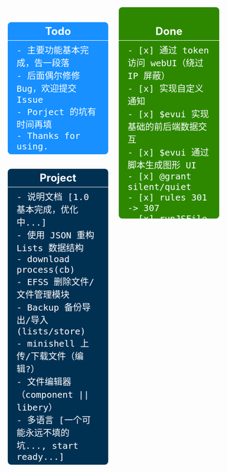 <div style="display: flex;justify-content: space-around;align-items: flex-start;box-sizing: border-box;color: white;font-size: 20px;">
<div style="width: 50%;margin: 0 12px;">
<div style="background-color: #1890ff;list-style: none;border-radius: 8px;padding: 0;margin: 0;">
<h3 style="font-size: 24px;text-align: center;border-bottom: 1px solid;color: white;padding: 6px;margin-bottom: 0;">Todo</h3>
<pre style="white-space: pre-line;word-break: break-word;margin: 0;padding: 6px 1em;text-align: left;display: flex;">
- 主要功能基本完成，告一段落
- 后面偶尔修修 Bug，欢迎提交 Issue
- Porject 的坑有时间再填
- Thanks for using.
</pre>
</div>
<div style="background-color: #003153;margin-top: 12px;border-radius: 8px;">
<h3 style="font-size: 24px;text-align: center;border-bottom: 1px solid;color: white;padding: 6px;margin-bottom: 0;">Project</h3>
<pre style="margin-bottom: 0;white-space: pre-line;word-break: break-word;margin: 0;padding: 6px 1em;text-align: left;display: flex;">
- 说明文档 [1.0 基本完成，优化中...]
- 使用 JSON 重构 Lists 数据结构
- download process(cb)
- EFSS 删除文件/文件管理模块
- Backup 备份导出/导入(lists/store)
- minishell 上传/下载文件（编辑?）
- 文件编辑器（component || libery）
- 多语言 [一个可能永远不填的坑..., start ready...]
</pre>
</div>
</div>
<div style="width: 50%;background-color: #2d8800;border-radius: 8px;margin: 0 12px; max-height: 480px; overflow: hidden auto;">
<h3 style="font-size: 24px;text-align: center;border-bottom: 1px solid;color: white;padding: 6px;margin-bottom: 0;">Done</h3>
<pre style="margin-bottom: 0;white-space: pre-line;word-break: break-word;margin: 0;padding: 6px 1em;text-align: left;display: flex;">
- [x] 通过 token 访问 webUI（绕过 IP 屏蔽）
- [x] 实现自定义通知
- [x] $evui 实现基础的前后端数据交互
- [x] $evui 通过脚本生成图形 UI
- [x] @grant silent/quiet
- [x] rules 301 -> 307
- [x] runJSFile Promise 化
- [x] bark 自定义服务器
- [X] 限 IP 访问后台管理页面
- [x] efss upload file test 0.1
- [x] 添加 bark/serverchan 通知
- [x] docker arm64/arm32 0.1 (test)
- [x] dockerfile.arm test
- [x] webUI logs better
- [x] context require better
- [x] context request bug fix
- [x] windows downloadfile dest bug fix
- [x] runjs addContext.rename to save
- [x] efss file info
- [x] downloadfile dest better
- [x] exec/js env -e/-c bug fix
- [x] file directory list
- [x] efss 上线
- [x] jsmanage test run js rename
- [x] exec/shell ls bug fix
- [x] feed notify better
- [x] context notify bug fix
- [x] schedule task promise finished better
- [x] add store get type random
- [x] logger alignhead & webUI better
- [x] mock js body bug fix
- [x] vm context 添加变量 __home
- [x] string.js 优化，sString/sJson
- [x] store.put type 优化
- [x] context sType bug fixed
- [x] exec callback finishflag
- [x] wbhook runjs env
- [x] 30x 重定向优化(bug fix)
- [x] utils sType Object type detect
- [x] webUI store 相关优化
- [x] store.put type a (添加内容)
- [x] store.get bug fix
- [x] Todo.md 显示优化
- [x] 添加 exec 执行日志
- [x] webhook taskadd
- [x] exec commandSetup
- [x] res.end number bug fixed
- [x] webhook runjs post rawcode
- [x] wbhook better tip
- [x] remove 1024->2048 move/tip
- [x] webUI better finally hideloading
- [x] task runjs type bug fixed
- [x] js require bug fixed
- [x] store put/get type/data
- [x] mitmhost.list save bug fixed
- [x] default useragent list
- [x] mock log bug fixed
- [x] log put subfolder bug fixed
- [x] runstatus push bug fix
- [x] JS push bug fix
- [x] file.path join->resolve
- [x] jsmanage searsh/filter js
- [x] example exec 多语言(python/sh).js
- [x] runJS return promise
- [x] ctrl+s save js
- [x] task runjs -e env
- [x] exec -e env -c cwd
- [X] (P)script, (sub)folder->JSFile/Shell(.js/.sh)
- [x] 自签证书附加 p12 格式
- [x] webhook remote JS forece downloads(rename)
- [x] script 子目录保存获取
- [x] docs Advanced.md
- [x] webUI cookie/jsmanage 优化
- [x] minishell >/space/prevent 问题
- [x] docs webhook
- [x] 定时任务 exec file.sh
- [x] rename runjs to script
- [x] minishell dispatch logic
- [x] js notify to ifttt
- [x] mock move to jsmanage
- [x] docs js/webhook 填坑
- [x] webhook put/post
- [x] runJSFile remove fs/path
- [x] utils/file.js jsfile.get/put
- [x] wbtask list.get/put/post
- [x] feed homepage set
- [x] JSTEST 0/false bug fix
- [x] webUI minishell/message 优化
- [x] 引入 cheerio, 增强 JS 对 html 的处理
- [x] config save bug fix
- [x] setting eAxios timeout/proxy/usagent
- [x] utils list.get/put
- [x] webUI message 优化/bug fix
- [X] (P)去 antd vue
- [x] a-icon component
- [x] $message 替换
- [x] log component
- [x] eAxios proxy 设置
- [x] remove a-layout
- [x] a-icon 合并
- [x] 任务日志 清空 button
- [x] myAxios 优化
- [ ] [cancelled]anyproxy 替换，使用其他库或原生代码，增强可定制性
- [x] mock request 通过内部 proxy
- [x] config 单独 js/合并
- [x] axios 封装 0.1
- [x] mock to JS
- [x] request 模拟 mock 1.0
- [x] $HOLD request reject(直接返回)
- [x] webhook taskinfo 调整
- [x] webUI remove antd menu
- [X] (P)自签证书自定义生成 1.0
- [ ] (cancelled)JS 管理定时任务 $task.add/start/stop
- [x] task run log
- [x] filter list 添加 IP-CIDR
- [ ] (cancelled)mongoDB 或者 其他 nosql 数据保存
- [X] (P)TGbot 日志删除 远程JS 任务列表
- [x] minishell onmessage
- [x] logger 优化
- [x] web UI 优化
- [x] RUNJS 相关设置
- [x] JS 运行优化
- [x] tg bot status
- [x] 取消多规则匹配
- [x] 远程 JS
- [x] $hold 添加 header(转文本编辑)
- [x] hold_label 调整
- [x] $HOLD overflow/header delete/url
- [X] (P) $HOLD. hold返回结果到前端页面进行编辑
- [x] tg bot 日志查看
- [x] $hold timeout/req
- [x] default list 添加 hold
- [x] $hold web ui/title
- [X] (P)内存使用优化 [progressing..., done.了吧..]
- [x] wbstore 统一
- [x] axios header 默认 user-agent
- [x] $hold 初测试
- [x] cfilter 优化
- [x] 任务列表 运行/总数
- [x] context req 优化
- [x] webhook start/stop task
- [x] webhook task info
- [x] logs permission denied fix
- [x] package 精简
- [x] textarea 网线
- [x] uploadjs 优化
- [x] webhook deletelogs/get status
- [x] mitm 开启/关闭 全部
- [x] webrunjs to webhook
- [x] setting homepage
- [x] websocket 断开 status 显示
- [x] JS 文件列表刷新
- [x] require './xxx'
- [x] 停止任务 出错 fixed
- [x] 初始 lists/jsfile 添加
- [x] overview jsrunstatus
- [x] $request/$response 测试运行 错误提醒
- [x] exec 编码 fix
- [x] cat/type regex
- [x] recver ready 调整
- [x] setTimeout/setInterval context
- [x] exec cross platform 简单命令转化
- [x] exec 取消 iconv 编码转换
- [x] minishell cd command 问题
- [x] websocket 单独端口取消
- [x] websocket recver readystatus
- [x] websocket reconncet ready 重载
- [x] minishell history
- [x] shell cd
- [x] websocket clientID(euid)
- [X] (P)mini shell 1.0
- [ ] lists 订阅（订个锤子，用 JS 和定时任务代替）
- [x] exec cwd
- [x] recver muti
- [x] config_port 整理
- [x] runstatus 修复
- [x] 订阅更新 单个添加
- [x] JSLISTS push 重复的问题
- [x] 说明文档前 备注更新日期和版本
- [x] logger 日志调整取消
- [x] logger 全局日志调整分离
- [x] exec stream 同步/片断 输出
- [x] exec to ondata
- [x] contextBase class 化
- [x] feed.ifttt
- [x] store delete
- [x] overview logs/feed
- [x] 服务器端 websocket 优化(setInterval)
- [x] webUI collapse/logo
- [x] context __dirname
- [x] webws 终极优化
- [x] setting.vue feed 优化
- [x] task.md(exec)
- [x] webws connecting 细节优化
- [x] webrecv 优化 基本完成
- [x] context @exec
- [x] reconnect 逻辑优化
- [x] exec task cb
- [x] js.md 说明文档(@exec/@feed 等)
- [x] feed 不更新问题
- [x] // @require  nodejs module 0.1
- [x] web websocket 分离
- [x] websocket 重连后 message 续传
- [x] 任务 exec 类型
- [X] (P)overview 显示 precess 内存使用
- [x] websocket 自动重连
- [x] websocket 延时加载问题
- [x] initdata 整理
- [x] 远程 runjs token 设置
- [X] (P)代码规范化（尽量） [done?, progressing...]
- [x] 网页添加 docs 链接
- [x] js 远程运行/token  :/runjs?token=2223sdd&fn=test.js
- [x] task time 默认值自动调整
- [x] web #tag 直达
- [x] 任务初始化 ifttt 不通知的问题
- [x] webmodule.js 拆分
- [x] 代码规范化初步（尽力了）
- [x] vue websocket 移动到最上层
- [x] 清除 logs 部分/全部
- [x] webmodules task 移动到 task
- [x] websocket 断连问题
- [x] random repeat
- [x] 定时任务 时间合理检测
- [x] mitm host 子域名通配符（*）
- [x] JS context 添加 feed 通知 $feed
- [x] feed 一定时间内（1 min）合并通知
- [x] 自动启用 rootCA 证书
- [x] JS context 分离为 module
- [x] task stat
- [x] mitm *
- [x] 任务 运行 log 返回
- [x] 客户端 websocket
- [x] logger 添加 cb(websocket)
- [x] list 更改 重载
- [x] logger level 统一管理
- [x] antd 精简
- [x] vue 分拆重构
- [x] web UI
- [x] config 配置对象
- [x] mitmhost.list
- [x] schedule repeat 无数次
- [x] 任务执行不影响原始任务数据
- [x] utils 内容整理
- [x] schedule 任务多元化
- [x] clog 前缀自定义，多参数输入  .header
- [x] clog 级别控制 .debug, .info, .error
- [x] logger 库初级
- [x] runJSFile Post/Get cb 处理
- [x] axios callback/response 处理
- [x] surger/qx $request/$response 兼容
- [x] 单个域名 对应 user-agent
- [x] rootCA 清空
- [x] js 编写 默认模板
- [x] filter.list 编辑
- [x] help 页面（延迟加载）
- [x] 设置页面 help
- [x] 保存规则下移
- [x] rule.list 编辑
- [x] 保存规则去空，去无对应 js
- [x] js 手动编写
- [x] js 内容查看管理
- [x] filter.list 生成
- [x] js 删除
- [x] menu lists （小图标）（请求信息查看/保存列表/。。。）
- [x] rule.list 订阅（更新hook)(rewrite)
- [x] js 远程下载
- [x] 根证书只同步，不上传
- [x] js 文件上传
- [x] 同步证书/清空历史已签发证书
</pre>
</div>
</div>